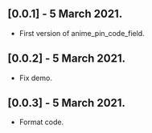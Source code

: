 ## [0.0.1] - 5 March 2021.

* First version of anime_pin_code_field.

## [0.0.2] - 5 March 2021.

* Fix demo.

## [0.0.3] - 5 March 2021.

* Format code.